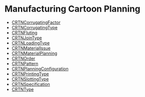 <div class="ignore-in-full-text-search">

# Manufacturing Cartoon Planning
  - [CRTNCorrugatingFactor](/modules/manufacturing-crtn-pln/CRTNCorrugatingFactor.md)
  - [CRTNCorrugatingType](/modules/manufacturing-crtn-pln/CRTNCorrugatingType.md)
  - [CRTNFluting](/modules/manufacturing-crtn-pln/CRTNFluting.md)
  - [CRTNJoinType](/modules/manufacturing-crtn-pln/CRTNJoinType.md)
  - [CRTNLoadingType](/modules/manufacturing-crtn-pln/CRTNLoadingType.md)
  - [CRTNMaterialIssue](/modules/manufacturing-crtn-pln/CRTNMaterialIssue.md)
  - [CRTNMaterialPlanning](/modules/manufacturing-crtn-pln/CRTNMaterialPlanning.md)
  - [CRTNOrder](/modules/manufacturing-crtn-pln/CRTNOrder.md)
  - [CRTNPattern](/modules/manufacturing-crtn-pln/CRTNPattern.md)
  - [CRTNPlanningConfiguration](/modules/manufacturing-crtn-pln/CRTNPlanningConfiguration.md)
  - [CRTNPrintingType](/modules/manufacturing-crtn-pln/CRTNPrintingType.md)
  - [CRTNSlottingType](/modules/manufacturing-crtn-pln/CRTNSlottingType.md)
  - [CRTNSpecification](/modules/manufacturing-crtn-pln/CRTNSpecification.md)
  - [CRTNType](/modules/manufacturing-crtn-pln/CRTNType.md)

</div>
